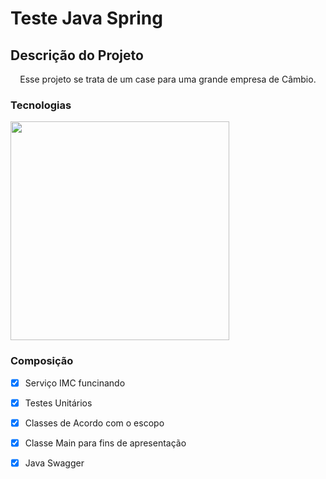 # Teste Java Spring

## Descrição do Projeto
<p align="center">Esse projeto se trata de um case para uma grande empresa de Câmbio.</p>

### Tecnologias
<img src="[1200px-Java_programming_language_logo svg](https://user-images.githubusercontent.com/79267693/221127367-b0262771-ff0c-47e8-a0ad-8a983824aa4f.png](https://cdn-icons-png.flaticon.com/512/226/226777.png)" width="350">

### Composição

- [x] Serviço IMC funcinando
- [x] Testes Unitários
- [x] Classes de Acordo com o escopo
- [x] Classe Main para fins de apresentação
- [x] Java Swagger

